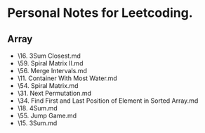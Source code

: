 # Personal Notes for Leetcoding. 

## Array
- \16. 3Sum Closest.md
- \59. Spiral Matrix II.md
- \56. Merge Intervals.md
- \11. Container With Most Water.md
- \54. Spiral Matrix.md
- \31. Next Permutation.md
- \34. Find First and Last Position of Element in Sorted Array.md
- \18. 4Sum.md
- \55. Jump Game.md
- \15. 3Sum.md

